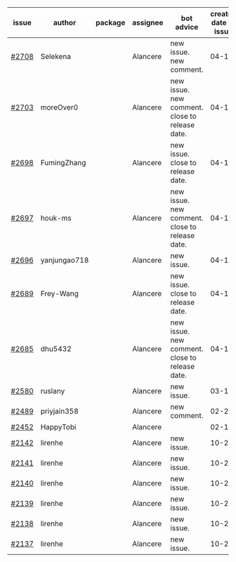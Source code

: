 | issue | author | package | assignee | bot advice | created date of issue | target release date | date from target |
| ------ | ------ | ------ | ------ | ------ | ------ | ------ | :-----: |
| [#2708](https://github.com/Azure/sdk-release-request/issues/2708) | Selekena |  | Alancere | new issue. new comment. | 04-15 | 05-02 |  |
| [#2703](https://github.com/Azure/sdk-release-request/issues/2703) | moreOver0 |  | Alancere | new issue. new comment. close to release date.  | 04-15 | 04-22 | 2 |
| [#2698](https://github.com/Azure/sdk-release-request/issues/2698) | FumingZhang |  | Alancere | new issue. close to release date.  | 04-15 | 04-19 | 0 |
| [#2697](https://github.com/Azure/sdk-release-request/issues/2697) | houk-ms |  | Alancere | new issue. new comment. close to release date.  | 04-15 | 04-22 | 2 |
| [#2696](https://github.com/Azure/sdk-release-request/issues/2696) | yanjungao718 |  | Alancere | new issue. | 04-15 | 04-26 |  |
| [#2689](https://github.com/Azure/sdk-release-request/issues/2689) | Frey-Wang |  | Alancere | new issue. close to release date.  | 04-15 | 04-22 | 2 |
| [#2685](https://github.com/Azure/sdk-release-request/issues/2685) | dhu5432 |  | Alancere | new issue. new comment. close to release date.  | 04-14 | 04-22 | 2 |
| [#2580](https://github.com/Azure/sdk-release-request/issues/2580) | ruslany |  | Alancere | new issue. | 03-17 | 03-31 |  |
| [#2489](https://github.com/Azure/sdk-release-request/issues/2489) | priyjain358 |  | Alancere | new comment. | 02-25 | 03-14 |  |
| [#2452](https://github.com/Azure/sdk-release-request/issues/2452) | HappyTobi |  | Alancere |  | 02-16 | 03-09 |  |
| [#2142](https://github.com/Azure/sdk-release-request/issues/2142) | lirenhe |  | Alancere | new issue. | 10-20 | 11-03 |  |
| [#2141](https://github.com/Azure/sdk-release-request/issues/2141) | lirenhe |  | Alancere | new issue. | 10-20 | 11-03 |  |
| [#2140](https://github.com/Azure/sdk-release-request/issues/2140) | lirenhe |  | Alancere | new issue. | 10-20 | 11-05 |  |
| [#2139](https://github.com/Azure/sdk-release-request/issues/2139) | lirenhe |  | Alancere | new issue. | 10-20 | 11-05 |  |
| [#2138](https://github.com/Azure/sdk-release-request/issues/2138) | lirenhe |  | Alancere | new issue. | 10-20 | 11-05 |  |
| [#2137](https://github.com/Azure/sdk-release-request/issues/2137) | lirenhe |  | Alancere | new issue. | 10-20 | 11-05 |  |
